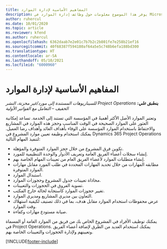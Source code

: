 ```yaml
---
title: المفاهيم الأساسية لإدارة الموارد
description: يوفر هذا الموضوع معلومات حول وظائف إدارة الموارد في Microsoft Dynamics Project Operations.
author: ruhercul
ms.date: 10/01/2020
ms.topic: article
ms.reviewer: kfend
ms.author: ruhercul
ms.openlocfilehash: 6362daab7e2e01c7b7b2c2b801fe7e258b21ef16
ms.sourcegitcommit: 40f68387f594180af64a5e5c748b6efa188bd300
ms.translationtype: HT
ms.contentlocale: ar-SA
ms.lasthandoff: 05/10/2021
ms.locfileid: "6000960"
---
```

# <a name="resource-management-key-concepts"></a>المفاهيم الأساسية لإدارة الموارد

_**ينطبق علي:** ‏‫Project Operations للسيناريوهات المستندة إلى مورد/غير مخزنة‬، ‏‫النشر الخفيف – التعامل مع الفواتير الأولية‬_

وتعتبر الموارد الأصل الأكثر أهميةً في المؤسسة التي تستند إلى الخدمة. تساعد إمكانية العثور على الموارد الصحيحة في الوقت المناسب وحجز هذه الموارد في المشاريع والاحتفاظ باستخدام الموارد المؤسسة على الوفاء بأهداف العائد وأهداف رضا العميل. يمكنك استخدام وظيفة تعيين موارد المشروع في Dynamics 365 Project Operations لتنفيذ المهام التالية:

- تكوين فرق المشروع من خلال حجز الموارد المتوفرة والمؤهلة.
- إنشاء سجلات أعضاء الفريق العامة وتعريف الأدوار والوحدة التنظيمية للمورد.
- إنشاء متطلبات الموارد لأعضاء الفريق العام من تعيينات المهام الخاصة بهم.
- مطابقه المهارات من خلال تحديد المهارات المحددة في طلب المورد مقابل مهارات الموارد المتوفرة.
- استبدال الموارد.
- محاذاة تعيينات جدول المشروع وحجوزات الموارد.
- تسوية الفروق في الحجوزات والتعيينات.
- تغيير حجوزات الموارد كاستجابة لحالة خارج المكتب.
- التعاون بين مديري المشاريع ومديري الموارد.
- عرض محفوظات استخدام الموارد مقابل هدف، بما في ذلك تصنيف لكيفية استهلاك وقت الموارد.
- صيانة مستودع مهارات وكفاءة.


يمكنك توظيف الأفراد في المشروع الخاص بك من فريق من الموارد العامة أو المسماة في Project Operations. يمكنك استخدام العديد من الطرق لإضافة أعضاء الفريق وتعيينهم ولإدارة الحجوزات والتعيينات الخاصة بهم. 


[!INCLUDE[footer-include](../includes/footer-banner.md)]